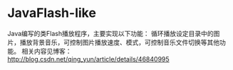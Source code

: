 # JavaFlash-like
Java编写的类Flash播放程序，主要实现以下功能：
循环播放设定目录中的图片，播放背景音乐，可控制图片播放速度、模式，可控制音乐文件切换等其他功能。
相关内容见博客：http://blog.csdn.net/qing_yun/article/details/46840995
